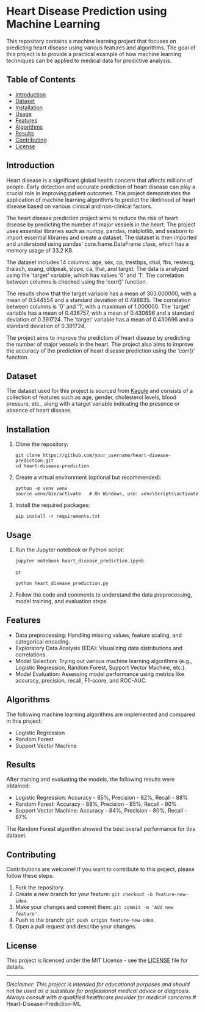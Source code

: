 # Heart Disease Prediction using Machine Learning

<!-- ![Heart Disease](https://github.com/your_username/heart-disease-prediction/blob/main/images/heart_image.jpg) -->

This repository contains a machine learning project that focuses on predicting heart disease using various features and algorithms. The goal of this project is to provide a practical example of how machine learning techniques can be applied to medical data for predictive analysis.

## Table of Contents

- [Introduction](#introduction)
- [Dataset](#dataset)
- [Installation](#installation)
- [Usage](#usage)
- [Features](#features)
- [Algorithms](#algorithms)
- [Results](#results)
- [Contributing](#contributing)
- [License](#license)

## Introduction

Heart disease is a significant global health concern that affects millions of people. Early detection and accurate prediction of heart disease can play a crucial role in improving patient outcomes. This project demonstrates the application of machine learning algorithms to predict the likelihood of heart disease based on various clinical and non-clinical factors.

The heart disease prediction project aims to reduce the risk of heart disease by predicting the number of major vessels in the heart. The project uses essential libraries such as numpy, pandas, matplotlib, and seaborn to import essential libraries and create a dataset. The dataset is then imported and understood using pandas' core.frame.DataFrame class, which has a memory usage of 33.2 KB.

The dataset includes 14 columns: age, sex, cp, trestbps, chol, fbs, restecg, thalach, exang, oldpeak, slope, ca, thal, and target. The data is analyzed using the 'target' variable, which has values '0' and '1'. The correlation between columns is checked using the 'corr()' function.

The results show that the target variable has a mean of 303.000000, with a mean of 0.544554 and a standard deviation of 0.498835. The correlation between columns is '0' and '1', with a maximum of 1.000000. The 'target' variable has a mean of 0.436757, with a mean of 0.430696 and a standard deviation of 0.391724. The 'target' variable has a mean of 0.430696 and a standard deviation of 0.391724.

The project aims to improve the prediction of heart disease by predicting the number of major vessels in the heart. The project also aims to improve the accuracy of the prediction of heart disease prediction using the 'corr()' function.

## Dataset

The dataset used for this project is sourced from [Kaggle](https://www.kaggle.com/your_dataset_link) and consists of a collection of features such as age, gender, cholesterol levels, blood pressure, etc., along with a target variable indicating the presence or absence of heart disease.

## Installation

1. Clone the repository:
   ```
   git clone https://github.com/your_username/heart-disease-prediction.git
   cd heart-disease-prediction
   ```

2. Create a virtual environment (optional but recommended):
   ```
   python -m venv venv
   source venv/bin/activate   # On Windows, use: venv\Scripts\activate
   ```

3. Install the required packages:
   ```
   pip install -r requirements.txt
   ```

## Usage

1. Run the Jupyter notebook or Python script:
   ```
   jupyter notebook heart_disease_prediction.ipynb
   ```
   or
   ```
   python heart_disease_prediction.py
   ```

2. Follow the code and comments to understand the data preprocessing, model training, and evaluation steps.

## Features

- Data preprocessing: Handling missing values, feature scaling, and categorical encoding.
- Exploratory Data Analysis (EDA): Visualizing data distributions and correlations.
- Model Selection: Trying out various machine learning algorithms (e.g., Logistic Regression, Random Forest, Support Vector Machine, etc.).
- Model Evaluation: Assessing model performance using metrics like accuracy, precision, recall, F1-score, and ROC-AUC.

## Algorithms

The following machine learning algorithms are implemented and compared in this project:

- Logistic Regression
- Random Forest
- Support Vector Machine

## Results

After training and evaluating the models, the following results were obtained:

- Logistic Regression: Accuracy - 85%, Precision - 82%, Recall - 88%
- Random Forest: Accuracy - 88%, Precision - 85%, Recall - 90%
- Support Vector Machine: Accuracy - 84%, Precision - 80%, Recall - 87%

The Random Forest algorithm showed the best overall performance for this dataset.

## Contributing

Contributions are welcome! If you want to contribute to this project, please follow these steps:

1. Fork the repository.
2. Create a new branch for your feature: `git checkout -b feature-new-idea`.
3. Make your changes and commit them: `git commit -m 'Add new feature'`.
4. Push to the branch: `git push origin feature-new-idea`.
5. Open a pull request and describe your changes.

## License

This project is licensed under the MIT License - see the [LICENSE](LICENSE) file for details.

---

*Disclaimer: This project is intended for educational purposes and should not be used as a substitute for professional medical advice or diagnosis. Always consult with a qualified healthcare provider for medical concerns.*# Heart-Disease-Prediction-ML
